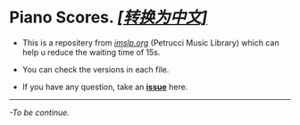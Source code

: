 # Piano Scores. *[[转换为中文]](https://github.com/SakurajimaMai02/Piano-Scores/blob/main/README-zh_CN.md)*
 - This is a repositery from [*imslp.org*](https://imslp.org/) (Petrucci Music Library) which can help u reduce the waiting time of 15s.
 
 - You can check the versions in each file.
 
 - If you have any question, take an [**issue**](https://github.com/SakurajimaMai02/Piano-Scores/issues) here.
 ---
*-To be continue.*
